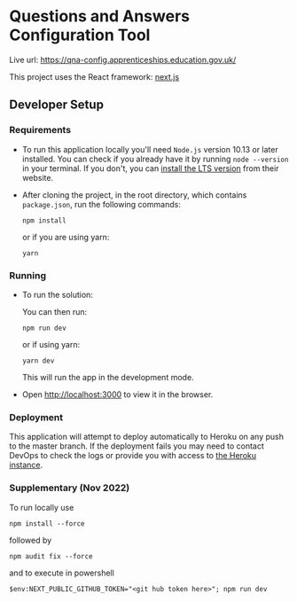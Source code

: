 # Questions and Answers Configuration Tool

Live url: https://qna-config.apprenticeships.education.gov.uk/

This project uses the React framework: [next.js](https://nextjs.org/)

## Developer Setup

### Requirements

* To run this application locally you'll need `Node.js` version 10.13 or later installed. You can check if you already have it by running `node --version` in your terminal. If you don't, you can [install the LTS version](https://nodejs.org/en/download/) from their website.
* After cloning the project, in the root directory, which contains `package.json`, run the following commands:

	```npm install```

	or if you are using yarn:

	```yarn```

### Running

* To run the solution:

	You can then run:

	```npm run dev```

	or if using yarn:

	```yarn dev```

	This will run the app in the development mode.

* Open [http://localhost:3000](http://localhost:3000) to view it in the browser.

### Deployment

This application will attempt to deploy automatically to Heroku on any push to the master branch. If the deployment fails you may need to contact DevOps to check the logs or provide you with access to [the Heroku instance](https://dashboard.heroku.com/apps/das-qna-config/).

### Supplementary (Nov 2022)

To run locally use 

```npm install --force```

followed by

```npm audit fix --force```

and to execute in powershell

```$env:NEXT_PUBLIC_GITHUB_TOKEN="<git hub token here>"; npm run dev```

